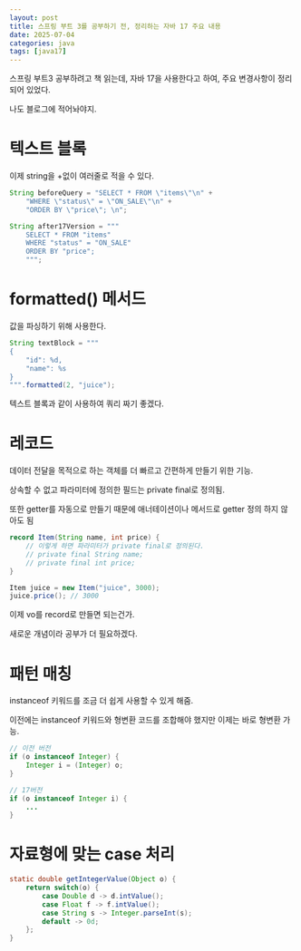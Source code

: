 ```yaml
---
layout: post
title: 스프링 부트 3를 공부하기 전, 정리하는 자바 17 주요 내용
date: 2025-07-04
categories: java
tags: [java17]
---
```


스프링 부트3 공부하려고 책 읽는데, 자바 17을 사용한다고 하여, 주요 변경사항이 정리되어 있었다.

나도 블로그에 적어놔야지.

# 텍스트 블록

이제 string을 +없이 여러줄로 적을 수 있다.
``` java
String beforeQuery = "SELECT * FROM \"items\"\n" + 
	"WHERE \"status\" = \"ON_SALE\"\n" + 
	"ORDER BY \"price\"; \n";

String after17Version = """
	SELECT * FROM "items"
	WHERE "status" = "ON_SALE"
	ORDER BY "price";
    """;
```

# formatted() 메서드

값을 파싱하기 위해 사용한다.
``` java
String textBlock = """
{
	"id": %d,
	"name": %s
}
""".formatted(2, "juice");
```
텍스트 블록과 같이 사용하여 쿼리 짜기 좋겠다.

# 레코드

데이터 전달을 목적으로 하는 객체를 더 빠르고 간편하게 만들기 위한 기능.

상속할 수 없고 파라미터에 정의한 필드는 private final로 정의됨.

또한 getter를 자동으로 만들기 때문에 애너테이션이나 메서드로 getter 정의 하지 않아도 됨
``` java
record Item(String name, int price) {
	// 이렇게 하면 파라미터가 private final로 정의된다.
	// private final String name;
	// private final int price;
}

Item juice = new Item("juice", 3000);
juice.price(); // 3000
```
이제 vo를 record로 만들면 되는건가.

새로운 개념이라 공부가 더 필요하겠다.

# 패턴 매칭

instanceof 키워드를 조금 더 쉽게 사용할 수 있게 해줌.

이전에는 instanceof 키워드와 형변환 코드를 조합해야 했지만 이제는 바로 형변환 가능.
``` java
// 이전 버전
if (o instanceof Integer) {
	Integer i = (Integer) o;
}

// 17버전
if (o instanceof Integer i) {
	...
}
```

# 자료형에 맞는 case 처리
``` java
static double getIntegerValue(Object o) {
	return switch(o) {
    	case Double d -> d.intValue();
        case Float f -> f.intValue();
        case String s -> Integer.parseInt(s);
        default -> 0d;
    };
}
```